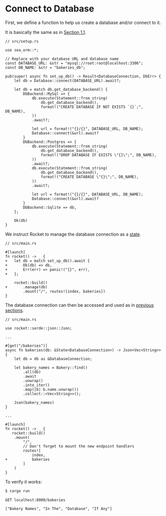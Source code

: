 # Connect to Database

First, we define a function to help us create a database and/or connect to it.

It is basically the same as in [Section 1.1](ch01-01-project-setup.html#creating-a-database).

```rust, no_run
// src/setup.rs

use sea_orm::*;

// Replace with your database URL and database name
const DATABASE_URL: &str = "mysql://root:root@localhost:3306";
const DB_NAME: &str = "bakeries_db";

pub(super) async fn set_up_db() -> Result<DatabaseConnection, DbErr> {
    let db = Database::connect(DATABASE_URL).await?;

    let db = match db.get_database_backend() {
        DbBackend::MySql => {
            db.execute(Statement::from_string(
                db.get_database_backend(),
                format!("CREATE DATABASE IF NOT EXISTS `{}`;", DB_NAME),
            ))
            .await?;

            let url = format!("{}/{}", DATABASE_URL, DB_NAME);
            Database::connect(&url).await?
        }
        DbBackend::Postgres => {
            db.execute(Statement::from_string(
                db.get_database_backend(),
                format!("DROP DATABASE IF EXISTS \"{}\";", DB_NAME),
            ))
            .await?;
            db.execute(Statement::from_string(
                db.get_database_backend(),
                format!("CREATE DATABASE \"{}\";", DB_NAME),
            ))
            .await?;

            let url = format!("{}/{}", DATABASE_URL, DB_NAME);
            Database::connect(&url).await?
        }
        DbBackend::Sqlite => db,
    };

    Ok(db)
}
```

We instruct Rocket to manage the database connection as a [state](https://rocket.rs/v0.5-rc/guide/state/#state).

```rust, no_run
// src/main.rs

#[launch]
fn rocket() -> _ {
+   let db = match set_up_db().await {
+       Ok(db) => db,
+       Err(err) => panic!("{}", err),
+   };

    rocket::build()
+       .manage(db)
        .mount("/", routes![index, bakeries])
}
```

The database connection can then be accessed and used as in [previous sections](ch01-05-basic-crud-operations.md).

```rust, no_run
// src/main.rs

use rocket::serde::json::Json;

...

#[get("/bakeries")]
async fn bakeries(db: &State<DatabaseConnection>) -> Json<Vec<String>> {
    let db = db as &DatabaseConnection;

    let bakery_names = Bakery::find()
        .all(db)
        .await
        .unwrap()
        .into_iter()
        .map(|b| b.name.unwrap())
        .collect::<Vec<String>>();

    Json(bakery_names)
}

...

#[launch]
fn rocket() -> _ {
   rocket::build()
    .mount(
        "/",
        // Don't forget to mount the new endpoint handlers
        routes![
            index,
+           bakeries
        ]
    )
}
```

To verify it works:

```sh
$ cargo run
```

```
GET localhost:8000/bakeries

["Bakery Names", "In The", "Database", "If Any"]
```
